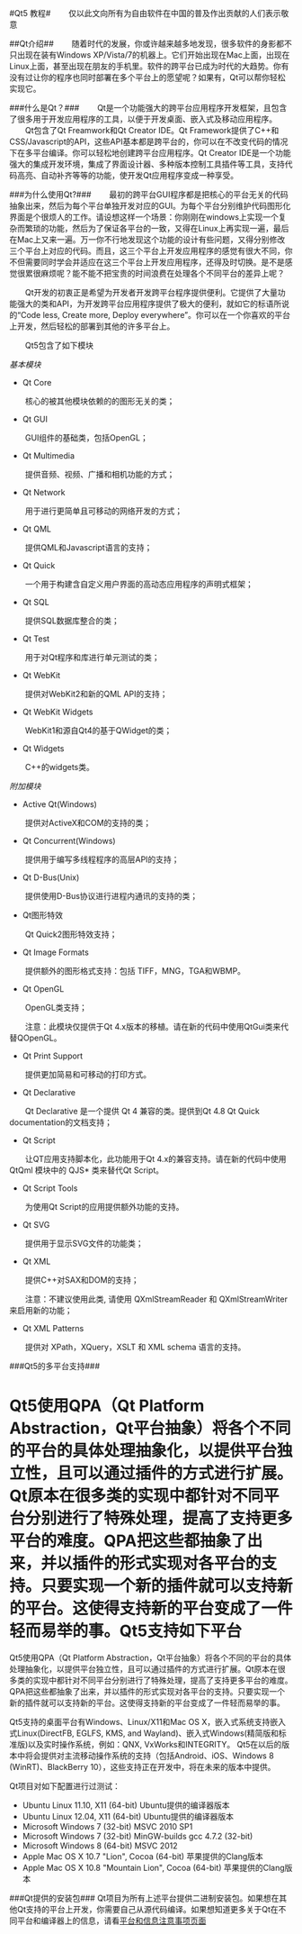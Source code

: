 #Qt5 教程#
　　仅以此文向所有为自由软件在中国的普及作出贡献的人们表示敬意

##Qt介绍##
　　随着时代的发展，你或许越来越多地发现，很多软件的身影都不只出现在装有Windows XP/Vista/7的机器上。它们开始出现在Mac上面，出现在Linux上面，甚至出现在朋友的手机里。软件的跨平台已成为时代的大趋势。你有没有过让你的程序也同时部署在多个平台上的愿望呢？如果有，Qt可以帮你轻松实现它。

###什么是Qt？###
　　Qt是一个功能强大的跨平台应用程序开发框架，且包含了很多用于开发应用程序的工具，以便于开发桌面、嵌入式及移动应用程序。
　　Qt包含了Qt Freamwork和Qt Creator IDE。Qt Framework提供了C++和CSS/Javascript的API，这些API基本都是跨平台的，你可以在不改变代码的情况下在多平台编译。你可以轻松地创建跨平台应用程序。Qt Creator IDE是一个功能强大的集成开发环境，集成了界面设计器、多种版本控制工具插件等工具，支持代码高亮、自动补齐等等的功能，使开发Qt应用程序变成一种享受。

###为什么使用Qt?###
　　最初的跨平台GUI程序都是把核心的平台无关的代码抽象出来，然后为每个平台单独开发对应的GUI。为每个平台分别维护代码图形化界面是个很烦人的工作。请设想这样一个场景：你刚刚在windows上实现一个复杂而繁琐的功能，然后为了保证各平台的一致，又得在Linux上再实现一遍，最后在Mac上又来一遍。万一你不行地发现这个功能的设计有些问题，又得分别修改三个平台上对应的代码。而且，这三个平台上开发应用程序的感觉有很大不同，你不但需要同时学会并适应在这三个平台上开发应用程序，还得及时切换。是不是感觉很累很麻烦呢？能不能不把宝贵的时间浪费在处理各个不同平台的差异上呢？

　　Qt开发的初衷正是希望为开发者开发跨平台程序提供便利。它提供了大量功能强大的类和API，为开发跨平台应用程序提供了极大的便利，就如它的标语所说的“Code less, Create more, Deploy everywhere”。你可以在一个你喜欢的平台上开发，然后轻松的部署到其他的许多平台上。

　　Qt5包含了如下模块

*基本模块*

+   Qt Core

　　核心的被其他模块依赖的的图形无关的类；
+   Qt GUI

　　GUI组件的基础类，包括OpenGL；
+   Qt Multimedia

　　提供音频、视频、广播和相机功能的方式；
+   Qt Network

　　用于进行更简单且可移动的网络开发的方式；
+   Qt QML

　　提供QML和Javascript语言的支持；
+   Qt Quick

　　一个用于构建含自定义用户界面的高动态应用程序的声明式框架；
+   Qt SQL

　　提供SQL数据库整合的类；
+   Qt Test

　　用于对Qt程序和库进行单元测试的类；
+   Qt WebKit

　　提供对WebKit2和新的QML API的支持；
+   Qt WebKit Widgets

　　WebKit1和源自Qt4的基于QWidget的类；
+   Qt Widgets

　　C++的widgets类。

*附加模块*

+   Active Qt(Windows)

　　提供对ActiveX和COM的支持的类；
+   Qt Concurrent(Windows)

　　提供用于编写多线程程序的高层API的支持；
+   Qt D-Bus(Unix)

　　提供使用D-Bus协议进行进程内通讯的支持的类；
+   Qt图形特效

　　Qt Quick2图形特效支持；
+   Qt Image Formats

　　提供额外的图形格式支持：包括 TIFF，MNG，TGA和WBMP。
+   Qt OpenGL

　　OpenGL类支持；

　　注意：此模块仅提供于Qt 4.x版本的移植。请在新的代码中使用QtGui类来代替QOpenGL。
+   Qt Print Support

　　提供更加简易和可移动的打印方式。
+   Qt Declarative

　　Qt Declarative 是一个提供 Qt 4 兼容的类。提供到Qt 4.8 Qt Quick documentation的文档支持；
+   Qt Script

　　让QT应用支持脚本化，此功能用于Qt 4.x的兼容支持。请在新的代码中使用 QtQml 模块中的 QJS* 类来替代Qt Script。
+   Qt Script Tools

　　为使用Qt Script的应用提供额外功能的支持。
+   Qt SVG

　　提供用于显示SVG文件的功能类；
+   Qt XML

　　提供C++对SAX和DOM的支持；

　　注意：不建议使用此类, 请使用 QXmlStreamReader 和 QXmlStreamWriter 来启用新的功能；

+   Qt XML Patterns

　　提供对 XPath，XQuery，XSLT 和 XML schema 语言的支持。

###Qt5的多平台支持###

Qt5使用QPA（Qt Platform Abstraction，Qt平台抽象）将各个不同的平台的具体处理抽象化，以提供平台独立性，且可以通过插件的方式进行扩展。Qt原本在很多类的实现中都针对不同平台分别进行了特殊处理，提高了支持更多平台的难度。QPA把这些都抽象了出来，并以插件的形式实现对各平台的支持。只要实现一个新的插件就可以支持新的平台。这使得支持新的平台变成了一件轻而易举的事。Qt5支持如下平台
=======
Qt5使用QPA（Qt Platform Abstraction，Qt平台抽象）将各个不同的平台的具体处理抽象化，以提供平台独立性，且可以通过插件的方式进行扩展。Qt原本在很多类的实现中都针对不同平台分别进行了特殊处理，提高了支持更多平台的难度。QPA把这些都抽象了出来，并以插件的形式实现对各平台的支持。只要实现一个新的插件就可以支持新的平台。这使得支持新的平台变成了一件轻而易举的事。

Qt5支持的桌面平台有Windows、Linux/X11和Mac OS X，嵌入式系统支持嵌入式Linux(DirectFB, EGLFS, KMS, and Wayland)、嵌入式Windows(精简版和标准版)以及实时操作系统，例如：QNX, VxWorks和INTEGRITY。
Qt5在以后的版本中将会提供对主流移动操作系统的支持（包括Android、iOS、Windows 8 (WinRT)、BlackBerry 10），这些支持正在开发中，将在未来的版本中提供。

Qt项目对如下配置进行过测试：

+   Ubuntu Linux 11.10, X11 (64-bit)	Ubuntu提供的编译器版本
+   Ubuntu Linux 12.04, X11 (64-bit)	Ubuntu提供的编译器版本
+   Microsoft Windows 7 (32-bit)	MSVC 2010 SP1
+   Microsoft Windows 7 (32-bit)	MinGW-builds gcc 4.7.2 (32-bit)
+   Microsoft Windows 8 (64-bit)	MSVC 2012
+   Apple Mac OS X 10.7 "Lion", Cocoa (64-bit)	苹果提供的Clang版本
+   Apple Mac OS X 10.8 "Mountain Lion", Cocoa (64-bit)	苹果提供的Clang版本

###Qt提供的安装包###
Qt项目为所有上述平台提供二进制安装包。如果想在其他Qt支持的平台上开发，你需要自己从源代码编译。如果想知道更多关于Qt在不同平台和编译器上的信息，请看[平台和信息注意事项页面](http://qt-project.org/doc/qt-5.0/qtdoc/platform-notes.html)
